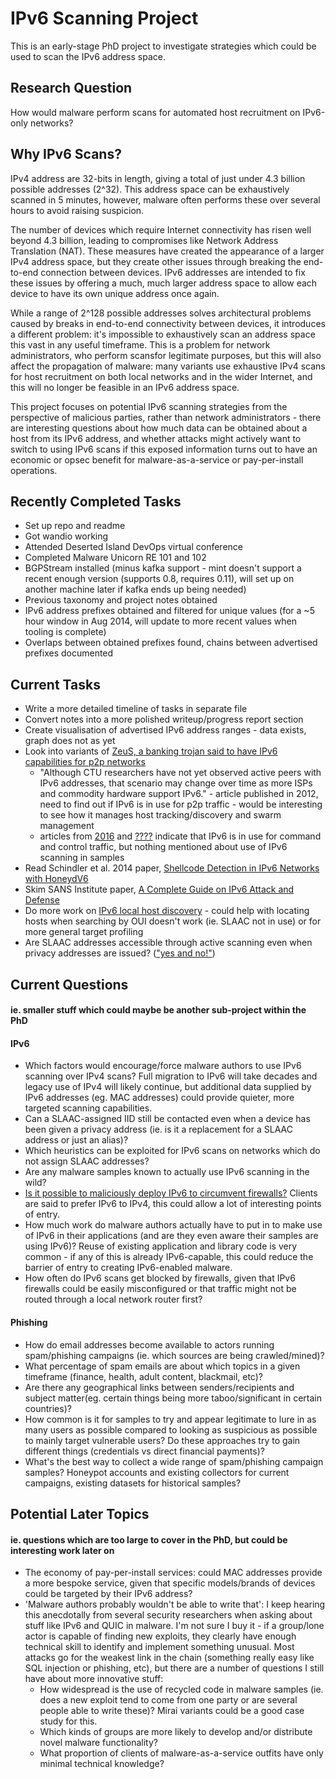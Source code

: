 # IPv6 Scanning Project
This is an early-stage PhD project to investigate strategies which could be used to scan the IPv6 address space.

## Research Question
How would malware perform scans for automated host recruitment on IPv6-only networks?

## Why IPv6 Scans?
IPv4 address are 32-bits in length, giving a total of just under 4.3 billion possible addresses (2^32). This address space can be exhaustively scanned in 5 minutes, however, malware often performs these over several hours to avoid raising suspicion.

The number of devices which require Internet connectivity has risen well beyond 4.3 billion, leading to compromises like Network Address Translation (NAT). These measures have created the appearance of a larger IPv4 address space, but they create other issues through breaking the end-to-end connection between devices. IPv6 addresses are intended to fix these issues by offering a much, much larger address space to allow each device to have its own unique address once again.

While a range of 2^128 possible addresses solves architectural problems caused by breaks in end-to-end connectivity between devices, it introduces a different problem: it's impossible to exhaustively scan an address space this vast in any useful timeframe. This is a problem for network administrators, who perform scansfor legitimate purposes, but this will also affect the propagation of malware: many variants use exhaustive IPv4 scans for host recruitment on both local networks and in the wider Internet, and this will no longer be feasible in an IPv6 address space.

This project focuses on potential IPv6 scanning strategies from the perspective of malicious parties, rather than network administrators - there are interesting questions about how much data can be obtained about a host from its IPv6 address, and whether attacks might actively want to switch to using IPv6 scans if this exposed information turns out to have an economic or opsec benefit for malware-as-a-service or pay-per-install operations.

## Recently Completed Tasks
* Set up repo and readme
* Got wandio working
* Attended Deserted Island DevOps virtual conference
* Completed Malware Unicorn RE 101 and 102
* BGPStream installed (minus kafka support - mint doesn't support a recent enough version (supports 0.8, requires 0.11), will set up on another machine later if kafka ends up being needed)
* Previous taxonomy and project notes obtained
* IPv6 address prefixes obtained and filtered for unique values (for a ~5 hour window in Aug 2014, will update to more recent values when tooling is complete)
* Overlaps between obtained prefixes found, chains between advertised prefixes documented

## Current Tasks
* Write a more detailed timeline of tasks in separate file
* Convert notes into a more polished writeup/progress report section
* Create visualisation of advertised IPv6 address ranges - data exists, graph does not as yet
* Look into variants of [ZeuS, a banking trojan said to have IPv6 capabilities for p2p networks](https://www.secureworks.com/research/the-lifecycle-of-peer-to-peer-gameover-zeus)
	* "Although CTU researchers have not yet observed active peers with IPv6 addresses, that scenario may change over time as more ISPs and commodity hardware support IPv6." - article published in 2012, need to find out if IPv6 is in use for p2p traffic - would be interesting to see how it manages host tracking/discovery and swarm management
	* articles from [2016](https://blog.radware.com/security/2016/12/ipv6-security-today/) and [????](https://www.sophos.com/en-us/security-news-trends/security-trends/why-switch-to-ipv6.aspx) indicate that IPv6 is in use for command and control traffic, but nothing mentioned about use of IPv6 scanning in samples
* Read Schindler et al. 2014 paper, [Shellcode Detection in IPv6 Networks with HoneydV6](https://www.scitepress.org/Papers/2014/50168/50168.pdf)
* Skim SANS Institute paper, [A Complete Guide on IPv6 Attack and Defense](https://www.sans.org/reading-room/whitepapers/detection/complete-guide-ipv6-attack-defense-33904)
* Do more work on [IPv6 local host discovery](https://twitter.com/noIPv6/status/1262233560204718080) - could help with locating hosts when searching by OUI doesn't work (ie. SLAAC not in use) or for more general target profiling
* Are SLAAC addresses accessible through active scanning even when privacy addresses are issued? (["yes and no!"](https://twitter.com/ArcStatic42/status/1262224894412099584))

## Current Questions
#### ie. smaller stuff which could maybe be another sub-project within the PhD
#### IPv6
* Which factors would encourage/force malware authors to use IPv6 scanning over IPv4 scans? Full migration to IPv6 will take decades and legacy use of IPv4 will likely continue, but additional data supplied by IPv6 addresses (eg. MAC addresses) could provide quieter, more targeted scanning capabilities.
* Can a SLAAC-assigned IID still be contacted even when a device has been given a privacy address (ie. is it a replacement for a SLAAC address or just an alias)?
* Which heuristics can be exploited for IPv6 scans on networks which do not assign SLAAC addresses? 
* Are any malware samples known to actually use IPv6 scanning in the wild?
* [Is it possible to maliciously deploy IPv6 to circumvent firewalls?](https://twitter.com/agowa338/status/1262246804768411653) Clients are said to prefer IPv6 to IPv4, this could allow a lot of interesting points of entry.
* How much work do malware authors actually have to put in to make use of IPv6 in their applications (and are they even aware their samples are using IPv6)? Reuse of existing application and library code is very common - if any of this is already IPv6-capable, this could reduce the barrier of entry to creating IPv6-enabled malware.
* How often do IPv6 scans get blocked by firewalls, given that IPv6 firewalls could be easily misconfigured or that traffic might not be routed through a local network router first?
#### Phishing
* How do email addresses become available to actors running spam/phishing campaigns (ie. which sources are being crawled/mined)?
* What percentage of spam emails are about which topics in a given timeframe (finance, health, adult content, blackmail, etc)?
* Are there any geographical links between senders/recipients and subject matter(eg. certain things being more taboo/significant in certain countries)?
* How common is it for samples to try and appear legitimate to lure in as many users as possible compared to looking as suspicious as possible to mainly target vulnerable users? Do these approaches try to gain different things (credentials vs direct financial payments)?
* What's the best way to collect a wide range of spam/phishing campaign samples? Honeypot accounts and existing collectors for current campaigns, existing datasets for historical samples?

## Potential Later Topics
#### ie. questions which are too large to cover in the PhD, but could be interesting work later on
* The economy of pay-per-install services: could MAC addresses provide a more bespoke service, given that specific models/brands of devices could be targeted by their IPv6 address?
* 'Malware authors probably wouldn't be able to write that': I keep hearing this anecdotally from several security researchers when asking about stuff like IPv6 and QUIC in malware. I'm not sure I buy it - if a group/lone actor is capable of finding new exploits, they clearly have enough technical skill to identify and implement something unusual. Most attacks go for the weakest link in the chain (something really easy like SQL injection or phishing, etc), but there are a number of questions I still have about more innovative stuff:
	* How widespread is the use of recycled code in malware samples (ie. does a new exploit tend to come from one party or are several people able to write these)? Mirai variants could be a good case study for this.
	* Which kinds of groups are more likely to develop and/or distribute novel malware functionality?
	* What proportion of clients of malware-as-a-service outfits have only minimal technical knowledge?
